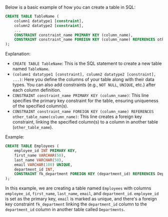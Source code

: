 Below is a basic example of how you can create a table in SQL:

```sql
CREATE TABLE TableName (
    column1 datatype1 [constraint],
    column2 datatype2 [constraint],
    ...
    CONSTRAINT constraint_name PRIMARY KEY (column_name),
    CONSTRAINT constraint_name FOREIGN KEY (column_name) REFERENCES other_table_name(column_name)
);
```

Explanation:

- `CREATE TABLE TableName`: This is the SQL statement to create a new table named `TableName`.
- `(column1 datatype1 [constraint], column2 datatype2 [constraint], ...)`: Here you define the columns of your table along with their data types. You can also add constraints (e.g., `NOT NULL`, `UNIQUE`, etc.) after each column definition.
- `CONSTRAINT constraint_name PRIMARY KEY (column_name)`: This line specifies the primary key constraint for the table, ensuring uniqueness of the specified column(s).
- `CONSTRAINT constraint_name FOREIGN KEY (column_name) REFERENCES other_table_name(column_name)`: This line creates a foreign key constraint, linking the specified column(s) to a column in another table (`other_table_name`).

Example:

```sql
CREATE TABLE Employees (
    employee_id INT PRIMARY KEY,
    first_name VARCHAR(50),
    last_name VARCHAR(50),
    email VARCHAR(100) UNIQUE,
    department_id INT,
    CONSTRAINT fk_department FOREIGN KEY (department_id) REFERENCES Departments(department_id)
);
```

In this example, we are creating a table named `Employees` with columns `employee_id`, `first_name`, `last_name`, `email`, and `department_id`. `employee_id` is set as the primary key, `email` is marked as unique, and there's a foreign key constraint `fk_department` linking the `department_id` column to the `department_id` column in another table called `Departments`.
